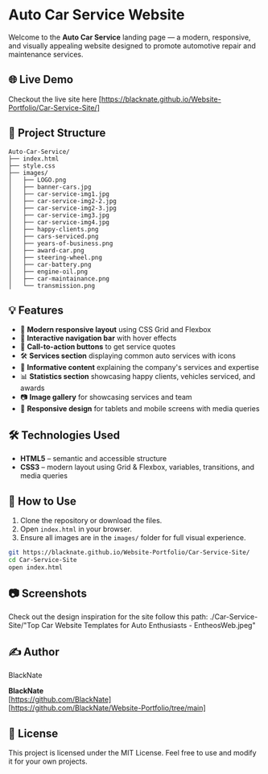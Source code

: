# Auto Car Service Website

Welcome to the **Auto Car Service** landing page — a modern, responsive, and visually appealing website designed to promote automotive repair and maintenance services.

## 🌐 Live Demo
Checkout the live site here
[https://blacknate.github.io/Website-Portfolio/Car-Service-Site/]

## 📁 Project Structure

```
Auto-Car-Service/
├── index.html
├── style.css
├── images/
│   ├── LOGO.png
│   ├── banner-cars.jpg
│   ├── car-service-img1.jpg
│   ├── car-service-img2-2.jpg
│   ├── car-service-img2-3.jpg
│   ├── car-service-img3.jpg
│   ├── car-service-img4.jpg
│   ├── happy-clients.png
│   ├── cars-serviced.png
│   ├── years-of-business.png
│   ├── award-car.png
│   ├── steering-wheel.png
│   ├── car-battery.png
│   ├── engine-oil.png
│   ├── car-maintainance.png
│   └── transmission.png
```

## 💡 Features

- 🔧 **Modern responsive layout** using CSS Grid and Flexbox
- 🚗 **Interactive navigation bar** with hover effects
- 🧾 **Call-to-action buttons** to get service quotes
- 🛠️ **Services section** displaying common auto services with icons
- 📰 **Informative content** explaining the company's services and expertise
- 📊 **Statistics section** showcasing happy clients, vehicles serviced, and awards
- 📷 **Image gallery** for showcasing services and team
- 📱 **Responsive design** for tablets and mobile screens with media queries

## 🛠️ Technologies Used

- **HTML5** – semantic and accessible structure
- **CSS3** – modern layout using Grid & Flexbox, variables, transitions, and media queries

## 🧪 How to Use

1. Clone the repository or download the files.
2. Open `index.html` in your browser.
3. Ensure all images are in the `images/` folder for full visual experience.

```bash
git https://blacknate.github.io/Website-Portfolio/Car-Service-Site/
cd Car-Service-Site
open index.html
```

## 📷 Screenshots

Check out the design inspiration for the site follow this path:
./Car-Service-Site/"Top Car Website Templates for Auto Enthusiasts - EntheosWeb.jpeg"

## ✍️ Author
BlackNate

**BlackNate**  
[https://github.com/BlackNate]  
[https://github.com/BlackNate/Website-Portfolio/tree/main]

## 📜 License

This project is licensed under the MIT License. Feel free to use and modify it for your own projects.
